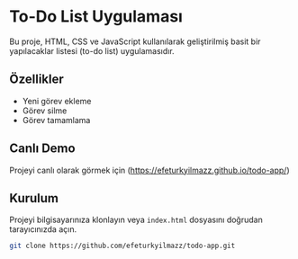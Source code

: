 # To-Do List Uygulaması

Bu proje, HTML, CSS ve JavaScript kullanılarak geliştirilmiş basit bir yapılacaklar listesi (to-do list) uygulamasıdır.

##  Özellikler

-  Yeni görev ekleme  
-  Görev silme  
-  Görev tamamlama
 
  ##  Canlı Demo

Projeyi canlı olarak görmek için (https://efeturkyilmazz.github.io/todo-app/)


##  Kurulum

Projeyi bilgisayarınıza klonlayın veya `index.html` dosyasını doğrudan tarayıcınızda açın.

```bash
git clone https://github.com/efeturkyilmazz/todo-app.git
